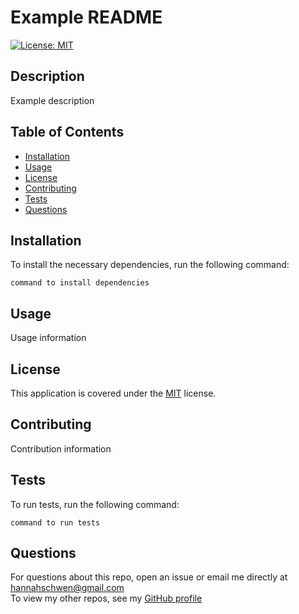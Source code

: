 # Example README

  [![License: MIT](https://img.shields.io/badge/License-MIT-yellow.svg)](https://opensource.org/licenses/MIT)

  ## Description

  Example description

  ## Table of Contents

  * [Installation](#Installation)
  * [Usage](#Usage)
  * [License](#License)
  * [Contributing](#Contributing)
  * [Tests](#Tests)
  * [Questions](#Questions)
  
  ## Installation

  To install the necessary dependencies, run the following command:

  ~~~
  command to install dependencies
  ~~~

  ## Usage

  Usage information
  
  ## License
    
  This application is covered under the [MIT](https://opensource.org/license/mit) license.

  ## Contributing
  
  Contribution information
  
  ## Tests
  
  To run tests, run the following command:
  
  ~~~
  command to run tests
  ~~~
  
  ## Questions
  
  For questions about this repo, open an issue or email me directly at <hannahschwen@gmail.com><br>
  To view my other repos, see my [GitHub profile](https://github.com/hannahschwen)
